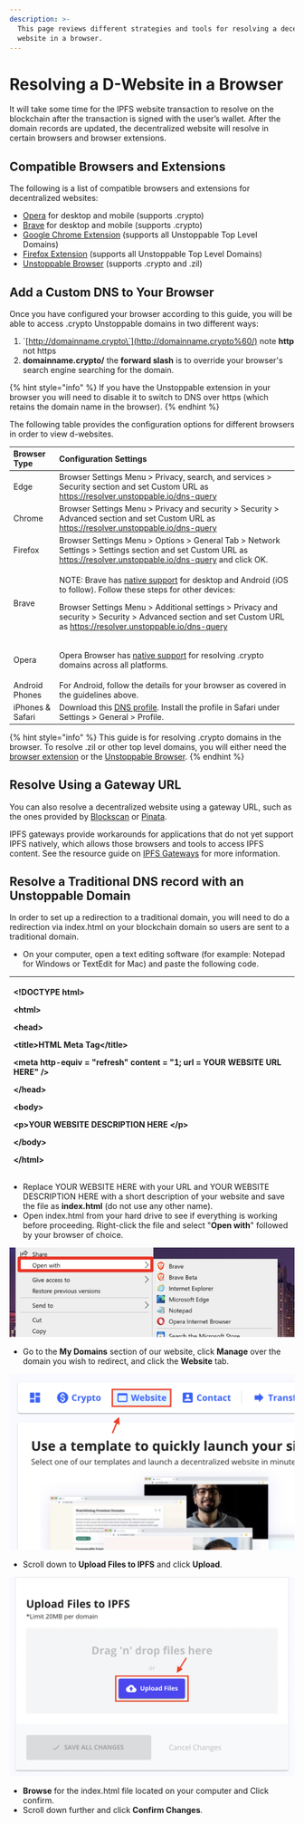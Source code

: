 ```yaml
---
description: >-
  This page reviews different strategies and tools for resolving a decentralized
  website in a browser.
---
```


# Resolving a D-Website in a Browser

It will take some time for the IPFS website transaction to resolve on the blockchain after the transaction is signed with the user’s wallet. After the domain records are updated, the decentralized website will resolve in certain browsers and browser extensions.

## Compatible Browsers and Extensions

The following is a list of compatible browsers and extensions for decentralized websites:

* [Opera](https://unstoppabledomains.com/opera) for desktop and mobile \(supports .crypto\)
* [Brave](https://unstoppabledomains.com/brave_pa) for desktop and mobile \(supports .crypto\)
* [Google Chrome Extension](https://chrome.google.com/webstore/detail/unstoppable-extension/beelkklmblgdljamcmoffgfbdddfpnnl?hl=en-US&authuser=0) \(supports all Unstoppable Top Level Domains\)
* [Firefox Extension](https://addons.mozilla.org/en-US/firefox/addon/unstoppable-extension/) \(supports all Unstoppable Top Level Domains\)
* [Unstoppable Browser](https://unstoppabledomains.com/browser) \(supports .crypto and .zil\)

## Add a Custom DNS to Your Browser

Once you have configured your browser according to this guide, you will be able to access .crypto Unstoppable domains in two different ways:

1. \`[http://domainname.crypto\`](http://domainname.crypto%60/) note **http** not https
2. **domainname.crypto/** the **forward slash** is to override your browser's search engine searching for the domain.

{% hint style="info" %}
If you have the Unstoppable extension in your browser you will need to disable it to switch to DNS over https \(which retains the domain name in the browser\).
{% endhint %}

The following table provides the configuration options for different browsers in order to view d-websites.

<table>
  <thead>
    <tr>
      <th style="text-align:left">Browser Type</th>
      <th style="text-align:left">Configuration Settings</th>
    </tr>
  </thead>
  <tbody>
    <tr>
      <td style="text-align:left">Edge</td>
      <td style="text-align:left">Browser Settings Menu &gt; Privacy, search, and services &gt; Security
        section and set Custom URL as <a href="https://resolver.unstoppable.io/dns-query">https://resolver.unstoppable.io/dns-query</a>
      </td>
    </tr>
    <tr>
      <td style="text-align:left">Chrome</td>
      <td style="text-align:left">Browser Settings Menu &gt; Privacy and security &gt; Security &gt; Advanced
        section and set Custom URL as <a href="https://resolver.unstoppable.io/dns-query">https://resolver.unstoppable.io/dns-query</a> 
      </td>
    </tr>
    <tr>
      <td style="text-align:left">Firefox</td>
      <td style="text-align:left">Browser Settings Menu &gt; Options &gt; General Tab &gt; Network Settings
        &gt; Settings section and set Custom URL as <a href="https://resolver.unstoppable.io/dns-query">https://resolver.unstoppable.io/dns-query</a> and
        click OK.</td>
    </tr>
    <tr>
      <td style="text-align:left">Brave</td>
      <td style="text-align:left">
        <p>NOTE: Brave has <a href="https://support.unstoppabledomains.com/support/solutions/articles/48001188302-ultimate-user-guide#surfdweb">native support</a> for
          desktop and Android (iOS to follow). Follow these steps for other devices:</p>
        <p></p>
        <p>Browser Settings Menu &gt; Additional settings &gt; Privacy and security
          &gt; Security &gt; Advanced section and set Custom URL as <a href="https://resolver.unstoppable.io/dns-query">https://resolver.unstoppable.io/dns-query</a>
        </p>
      </td>
    </tr>
    <tr>
      <td style="text-align:left">Opera</td>
      <td style="text-align:left">
        <p></p>
        <p>Opera Browser has <a href="https://unstoppabledomains.com/blog/opera-helloweb3">native support</a> for
          resolving .crypto domains across all platforms.</p>
      </td>
    </tr>
    <tr>
      <td style="text-align:left">Android Phones</td>
      <td style="text-align:left">For Android, follow the details for your browser as covered in the guidelines
        above.</td>
    </tr>
    <tr>
      <td style="text-align:left">iPhones &amp; Safari</td>
      <td style="text-align:left">Download this <a href="https://gist.github.com/mvwi/52b1f51786e95e791bc44c00ddeb4d85/raw/9315fc9172a7b2dd91dd849a8cb3bbe3295362a9/cloudflare-https.mobileconfig">DNS profile</a>.
        Install the profile in Safari under Settings &gt; General &gt; Profile.</td>
    </tr>
  </tbody>
</table>

{% hint style="info" %}
This guide is for resolving .crypto domains in the browser. To resolve .zil or other top level domains, you will either need the [browser extension](https://unstoppabledomains.com/extension) or the [Unstoppable Browser](https://unstoppabledomains.com/browser).
{% endhint %}

## Resolve Using a Gateway URL

You can also resolve a decentralized website using a gateway URL, such as the ones provided by [Blockscan](http://blockscan.com/) or [Pinata](https://docs.pinata.cloud/gateways/dedicated-gateways). 

IPFS gateways provide workarounds for applications that do not yet support IPFS natively, which allows those browsers and tools to access IPFS content. See the resource guide on [IPFS Gateways](https://docs.ipfs.io/concepts/ipfs-gateway/#overview) for more information.

## **Resolve a Traditional DNS record with an Unstoppable Domain**

In order to set up a redirection to a traditional domain, you will need to do a redirection via index.html on your blockchain domain so users are sent to a traditional domain. 

* On your computer, open a text editing software \(for example: Notepad for Windows or TextEdit for Mac\) and paste the following code.

<table>
  <thead>
    <tr>
      <th style="text-align:left">
        <p>&lt;!DOCTYPE html&gt;</p>
        <p>&lt;html&gt;</p>
        <p>&lt;head&gt;</p>
        <p>&lt;title&gt;HTML Meta Tag&lt;/title&gt;</p>
        <p>&lt;meta http-equiv = &quot;refresh&quot; content = &quot;1; url = YOUR
          WEBSITE URL HERE&quot; /&gt;</p>
        <p>&lt;/head&gt;</p>
        <p>&lt;body&gt;</p>
        <p>&lt;p&gt;YOUR WEBSITE DESCRIPTION HERE &lt;/p&gt;</p>
        <p>&lt;/body&gt;</p>
        <p>&lt;/html&gt;</p>
      </th>
    </tr>
  </thead>
  <tbody></tbody>
</table>



* Replace YOUR WEBSITE HERE with your URL and YOUR WEBSITE DESCRIPTION HERE with a short description of your website and save the file as **index.html** \(do not use any other name\).
* Open index.html from your hard drive to see if everything is working before proceeding. Right-click the file and select "**Open with**" followed by your browser of choice. 

![Right click to &apos;Open With&apos; a specific or preferred browser](../.gitbook/assets/open-with-specific-browser.png)

* Go to the **My Domains** section of our website, click **Manage** over the domain you wish to redirect, and click the **Website** tab.

![Locate the Website tab under My Domains -&amp;gt; Manage](../.gitbook/assets/website-tab-manage-domains-version2.png)

* Scroll down to **Upload Files to IPFS** and click **Upload**.

![Locate the IPFS File Uploader tool in Manage -&amp;gt; Website](../.gitbook/assets/ipfs-file-uploader.png)

* **Browse** for the index.html file located on your computer and Click confirm.
* Scroll down further and click **Confirm Changes**.

